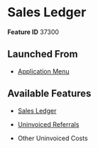 # Sales Ledger

**Feature ID** 37300

## Launched From

- [Application Menu](Application%20Menu.md)

## Available Features

- [Sales Ledger](Sales%20Ledger.md)

- [Uninvoiced Referrals](Uninvoiced%20Referrals.md)

- Other Uninvoiced Costs



































































